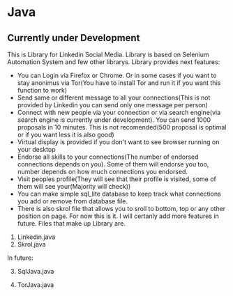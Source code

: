 # Java
Currently under Development
-----------------------------------------------------------------
This is Library for Linkedin Social Media.
Library is based on Selenium Automation System and few other librarys.
Library provides next features:
- You can Login via Firefox or Chrome. Or in some cases if you want to stay anonimus via Tor(You have to install Tor and run it if you want this function to work)
- Send same or different message to all your connections(This is not provided by Linkedin you can send only one message per person)
- Connect with new people via your connection or via search engine(via search engine is currently under development). You can send 1000 proposals in 10 minutes. This is not recomended(500 proposal is optimal or if you want less it is also good)
- Virtual display is provided if you don't want to see browser running on your desktop
- Endorse all skills to your connections(The number of endorsed connections depends on you). Some of them will endorse you too, number depends on how much connections you endorsed.
- Visit peoples profile(They will see that their profile is visited, some of them will see your(Majority will check))
- You can make simple sql_lite database to keep track what connections you add or remove from database file.
- There is also skrol file that allows you to sroll to bottom, top or any other position on page.
For now this is it. I will certanly add more features in future.
Files that make up Library are.
1. Linkedin.java
2. Skrol.java

In future:

3. SqlJava.java

4. TorJava.java
